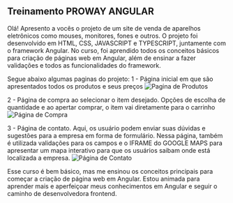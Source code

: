 ## Treinamento PROWAY ANGULAR

Olá! Apresento a vocês o projeto de um site de venda de aparelhos eletrônicos como mouses, monitores, fones e outros. O projeto foi desenvolvido em HTML, CSS, JAVASCRIPT e TYPESCRIPT, juntamente com o framework Angular. No curso, foi aprendido todos os conceitos básicos para criação de páginas web em Angular, além de ensinar a fazer validações e todos as funcionalidades do framework.

Segue abaixo algumas paginas do projeto:
1 - Página inicial em que são apresentados todos os produtos e seus preços
![Pagina de Produtos](https://github.com/ClarisseDinizS/Proway-Treinamento/assets/112780189/d90b0c33-42ac-4d3f-9f4a-0a1baee9a226)

2 - Página de compra ao selecionar o item desejado. Opções de escolha de quantidade e ao apertar comprar, o item vai diretamente para o carrinho
![Página de Compra](https://github.com/ClarisseDinizS/Proway-Treinamento/assets/112780189/6cfe82ea-7032-4e96-8a48-89ebce91e7a1)

3 - Página de contato. Aqui, os usuário podem enviar suas dúvidas e sugestões para a empresa em forma de formulário. Nessa página, também é utilizada validações para os campos e o IFRAME do GOOGLE MAPS para apresentar um mapa interativo para que os usuários saibam onde está localizada a empresa.
![Página de Contato](https://github.com/ClarisseDinizS/Proway-Treinamento/assets/112780189/05a4a248-0d1e-4d21-8ca4-3fee4def3560)

Esse curso é bem básico, mas me ensinou os conceitos principais para começar a criação de página web em Angular. Estou animada para aprender mais e aperfeiçoar meus conhecimentos em Angular e seguir o caminho de desenvolvedora frontend.

